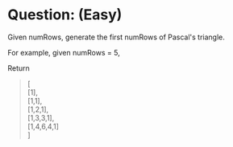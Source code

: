 # Question: (Easy)

Given numRows, generate the first numRows of Pascal's triangle.

For example, given numRows = 5,

Return

>[				<br>
>     [1],		<br>
>    [1,1],		<br>
>   [1,2,1],	<br>
>  [1,3,3,1],	<br>
> [1,4,6,4,1]	<br>
>]